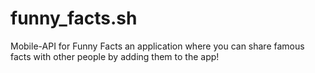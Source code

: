 # funny_facts.sh
Mobile-API for Funny Facts an application where you can share famous facts with other people by adding them to the app!

